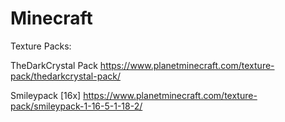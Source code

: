 # Minecraft

Texture Packs:

TheDarkCrystal Pack https://www.planetminecraft.com/texture-pack/thedarkcrystal-pack/

Smileypack [16x] https://www.planetminecraft.com/texture-pack/smileypack-1-16-5-1-18-2/
